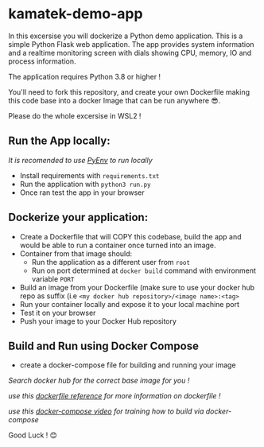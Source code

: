 # kamatek-demo-app
In this excersise you will dockerize a Python demo application.
This is a simple Python Flask web application. The app provides system information and a realtime monitoring screen with dials showing CPU, memory, IO and process information.

The application requires Python 3.8 or higher !

You'll need to fork this repository, and create your own Dockerfile making this code base into a docker Image that can be run anywhere 😎.  

Please do the whole excersise in WSL2 !

## Run the App locally:
_It is recomended to use [PyEnv](https://github.com/pyenv/pyenv) to run locally_
* Install requirements with `requirements.txt`
* Run the application with `python3 run.py`
* Once ran test the app in your browser

## Dockerize your application:
* Create a Dockerfile  that will COPY this codebase, build the app and would be able to run a container once turned into an image.
* Container from that image should:
  * Run the application as a different user from `root`
  * Run on port determined at `docker build` command with environment variable `PORT`
* Build an image from your Dockerfile (make sure to use your docker hub repo as suffix (i.e `<my docker hub repository>/<image name>:<tag>`
* Run your container locally and expose it to your local machine port
* Test it on your browser
* Push your image to your Docker Hub repository

## Build and Run using Docker Compose
* create a docker-compose file for building and running your image

_Search docker hub for the correct base image for you !_

_use this [dockerfile reference](https://docs.docker.com/engine/reference/commandline/build/) for more information on dockerfile !_

_use this [docker-compose video](https://www.youtube.com/watch?v=j2wf_WHjjpc) for training how to build via docker-compose_

Good Luck !
😊
